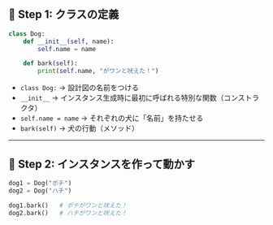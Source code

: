 ## 🐶 Step 1: クラスの定義

```python
class Dog:
    def __init__(self, name):
        self.name = name

    def bark(self):
        print(self.name, "がワンと吠えた！")
```

* `class Dog:` → 設計図の名前をつける
* `__init__` → インスタンス生成時に最初に呼ばれる特別な関数（コンストラクタ）
* `self.name = name` → それぞれの犬に「名前」を持たせる
* `bark(self)` → 犬の行動（メソッド）

---

## 🐾 Step 2: インスタンスを作って動かす

```python
dog1 = Dog("ポチ")
dog2 = Dog("ハチ")

dog1.bark()   # ポチがワンと吠えた！
dog2.bark()   # ハチがワンと吠えた！
```
